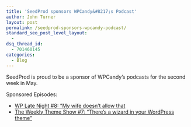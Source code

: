 ```yaml
---
title: 'SeedProd sponsors WPCandy&#8217;s Podcast'
author: John Turner
layout: post
permalink: /seedprod-sponsors-wpcandy-podcast/
standard_seo_post_level_layout:
  - 
dsq_thread_id:
  - 701460145
categories:
  - Blog
---
```

SeedProd is proud to be a sponsor of WPCandy&#8217;s podcasts for the second week in May.

Sponsored Episodes:

  * <a href="http://wpcandy.com/broadcasts/wp-late-night/008-my-wife-doesnt-allow-that" target="_blank">WP Late Night #8: “My wife doesn’t allow that</a>
  * <a href="http://wpcandy.com/broadcasts/theme-show/007-wizard-in-your-wordpress-theme" target="_blank">The Weekly Theme Show #7: “There’s a wizard in your WordPress theme”</a>
